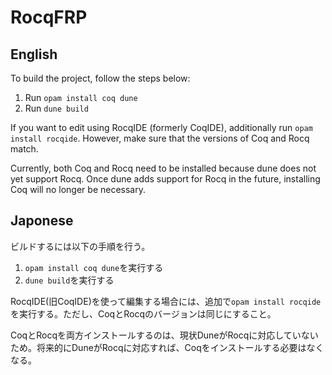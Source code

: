 
# RocqFRP

## English

To build the project, follow the steps below:
1. Run `opam install coq dune`
2. Run `dune build`

If you want to edit using RocqIDE (formerly CoqIDE), additionally run `opam install rocqide`. However, make sure that the versions of Coq and Rocq match.

Currently, both Coq and Rocq need to be installed because dune does not yet support Rocq. Once dune adds support for Rocq in the future, installing Coq will no longer be necessary.

## Japonese

ビルドするには以下の手順を行う。
1. `opam install coq dune`を実行する
2. `dune build`を実行する

RocqIDE(旧CoqIDE)を使って編集する場合には、追加で`opam install rocqide`を実行する。ただし、CoqとRocqのバージョンは同じにすること。

CoqとRocqを両方インストールするのは、現状DuneがRocqに対応していないため。将来的にDuneがRocqに対応すれば、Coqをインストールする必要はなくなる。
